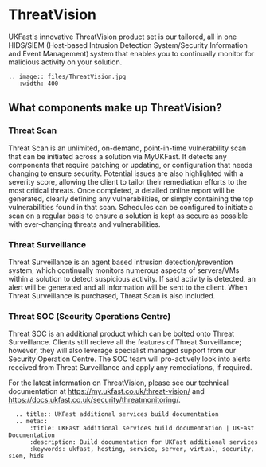 # ThreatVision
UKFast's innovative ThreatVision product set is our tailored, all in one HIDS/SIEM (Host-based Intrusion Detection System/Security Information and Event Management) system that enables you to continually monitor for malicious activity on your solution.

```eval_rst
.. image:: files/ThreatVision.jpg
   :width: 400
```

## What components make up ThreatVision?

### Threat Scan
Threat Scan is an unlimited, on-demand, point-in-time vulnerability scan that can be initiated across a solution via MyUKFast. It detects any components that require patching or updating, or configuration that needs changing to ensure security. Potential issues are also highlighted with a severity score, allowing the client to tailor their remediation efforts to the most critical threats. Once completed, a detailed online report will be generated, clearly defining any vulnerabilities, or simply containing the top vulnerabilities found in that scan. Schedules can be configured to initiate a scan on a regular basis to ensure a solution is kept as secure as possible with ever-changing threats and vulnerabilities.

### Threat Surveillance
Threat Surveillance is an agent based intrusion detection/prevention system, which continually monitors numerous aspects of servers/VMs within a solution to detect suspicious activity. If said activity is detected, an alert will be generated and all information will be sent to the client. When Threat Surveillance is purchased, Threat Scan is also included.

### Threat SOC (Security Operations Centre)
Threat SOC is an additional product which can be bolted onto Threat Surveillance. Clients still recieve all the features of Threat Surveillance; however, they will also leverage specialist managed support from our Security Operation Centre. The SOC team will pro-actively look into alerts received from Threat Surveillance and apply any remediations, if required.

For the latest information on ThreatVision, please see our technical documentation at <https://my.ukfast.co.uk/threat-vision/> and <https://docs.ukfast.co.uk/security/threatmonitoring/>.

```eval_rst
  .. title:: UKFast additional services build documentation
  .. meta::
      :title: UKFast additional services build documentation | UKFast Documentation
      :description: Build documentation for UKFast additional services
      :keywords: ukfast, hosting, service, server, virtual, security, siem, hids
```
